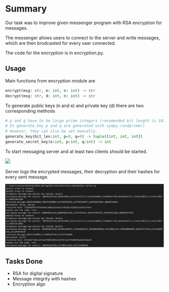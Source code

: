 # Summary

Our task was to improve given messenger program with RSA encryption for messages.

The messenger allows users to connect to the server and write messages, which are then brodcasted for every user connected.

The code for the encryption is in encryption.py.

## Usage

Main functions from encryption module are

``` python
encrypt(msg: str, e: int, n: int) -> str
decrypt(msg: str, d: int, n: int) -> str
```

To generate public keys (n and e) and private key (d) there are two corresponding methods

``` python
# p and q have to be large prime integers (recomended bit length is 1024-4096).
# In generate_key p and q are generated with sympy.randprime()
# However, they can also be set manually.
generate_key(bit_len:int, p=0, q=0) -> tuple([int, int, int])
generate_secret_key(e:int, p:int, q:int) -> int
```

To start messaging server and at least two clients should be started.

![](usage_example.png)

Server logs the encrypted messages, their decryption and their hashes for every sent message.

![](server_log_example.png)

## Tasks Done

- RSA for digital signature
- Message integrity with hashes
- Encryption algo
